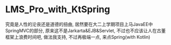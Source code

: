 # LMS_Pro_with_KtSpring

究竟是人性的沦丧还是道德的扭曲, 居然要在大二上学期项目上马JavaEE中SpringMVC的部分, 
原来这不是Jarkarta&EJB&Servlet, 不过也不应该让人在古董框架上浪费时间吧, 
做法我支持, 不过再极端一点, 来点Spring(with Kotlin)

